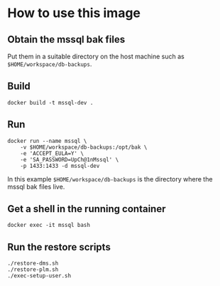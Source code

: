 # How to use this image

## Obtain the mssql bak files

Put them in a suitable directory on the host machine such as
`$HOME/workspace/db-backups`.

## Build 

    docker build -t mssql-dev .
    
## Run

    docker run --name mssql \
        -v $HOME/workspace/db-backups:/opt/bak \
        -e 'ACCEPT_EULA=Y' \
        -e 'SA_PASSWORD=UpCh@1nMssql' \
        -p 1433:1433 -d mssql-dev    
        
In this example `$HOME/workspace/db-backups` is the directory
where the mssql bak files live.

## Get a shell in the running container

    docker exec -it mssql bash

## Run the restore scripts

    ./restore-dms.sh
    ./restore-plm.sh
    ./exec-setup-user.sh
    
    
        